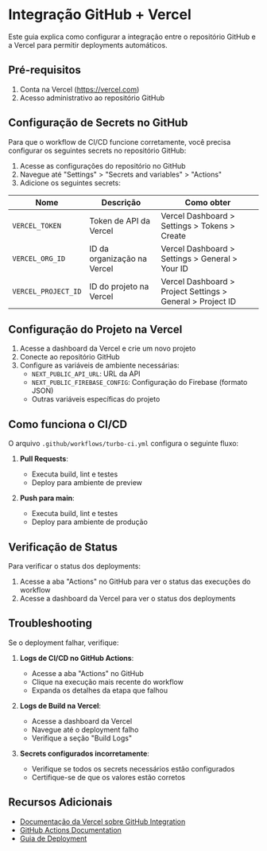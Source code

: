 # Integração GitHub + Vercel

Este guia explica como configurar a integração entre o repositório GitHub e a Vercel para permitir deployments automáticos.

## Pré-requisitos

1. Conta na Vercel (https://vercel.com)
2. Acesso administrativo ao repositório GitHub

## Configuração de Secrets no GitHub

Para que o workflow de CI/CD funcione corretamente, você precisa configurar os seguintes secrets no repositório GitHub:

1. Acesse as configurações do repositório no GitHub
2. Navegue até "Settings" > "Secrets and variables" > "Actions"
3. Adicione os seguintes secrets:

| Nome | Descrição | Como obter |
|---|---|---|
| `VERCEL_TOKEN` | Token de API da Vercel | Vercel Dashboard > Settings > Tokens > Create |
| `VERCEL_ORG_ID` | ID da organização na Vercel | Vercel Dashboard > Settings > General > Your ID |
| `VERCEL_PROJECT_ID` | ID do projeto na Vercel | Vercel Dashboard > Project Settings > General > Project ID |

## Configuração do Projeto na Vercel

1. Acesse a dashboard da Vercel e crie um novo projeto
2. Conecte ao repositório GitHub
3. Configure as variáveis de ambiente necessárias:
   - `NEXT_PUBLIC_API_URL`: URL da API
   - `NEXT_PUBLIC_FIREBASE_CONFIG`: Configuração do Firebase (formato JSON)
   - Outras variáveis específicas do projeto

## Como funciona o CI/CD

O arquivo `.github/workflows/turbo-ci.yml` configura o seguinte fluxo:

1. **Pull Requests**:
   - Executa build, lint e testes
   - Deploy para ambiente de preview

2. **Push para main**:
   - Executa build, lint e testes
   - Deploy para ambiente de produção

## Verificação de Status

Para verificar o status dos deployments:

1. Acesse a aba "Actions" no GitHub para ver o status das execuções do workflow
2. Acesse a dashboard da Vercel para ver o status dos deployments

## Troubleshooting

Se o deployment falhar, verifique:

1. **Logs de CI/CD no GitHub Actions**:
   - Acesse a aba "Actions" no GitHub
   - Clique na execução mais recente do workflow
   - Expanda os detalhes da etapa que falhou

2. **Logs de Build na Vercel**:
   - Acesse a dashboard da Vercel
   - Navegue até o deployment falho
   - Verifique a seção "Build Logs"

3. **Secrets configurados incorretamente**:
   - Verifique se todos os secrets necessários estão configurados
   - Certifique-se de que os valores estão corretos

## Recursos Adicionais

- [Documentação da Vercel sobre GitHub Integration](https://vercel.com/docs/concepts/git/vercel-for-github)
- [GitHub Actions Documentation](https://docs.github.com/en/actions)
- [Guia de Deployment](./docs/DEPLOYMENT_GUIDE.md)
